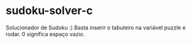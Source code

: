 # sudoku-solver-c

Solucionador de Sudoku :)
Basta inserir o tabuleiro na variável puzzle e rodar.
0 significa espaço vazio.
